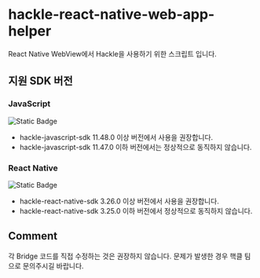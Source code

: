 # hackle-react-native-web-app-helper

React Native WebView에서 Hackle을 사용하기 위한 스크립트 입니다.

## 지원 SDK 버전

### JavaScript

![Static Badge](https://img.shields.io/badge/%40hackler%2Fjavascript--sdk-11.48.0-blue?link=https%3A%2F%2Fwww.npmjs.com%2Fpackage%2F%40hackler%2Fjavascript-sdk%2Fv%2F11.48.0)

- hackle-javascript-sdk 11.48.0 이상 버전에서 사용을 권장합니다.
- hackle-javascript-sdk 11.47.0 이하 버전에서는 정상적으로 동직하지 않습니다.

### React Native

![Static Badge](https://img.shields.io/badge/%40hackler%2Freact--native--sdk-3.26.0-blue?link=https://www.npmjs.com/package/@hackler/react-native-sdk/v/3.26.0)

- hackle-react-native-sdk 3.26.0 이상 버전에서 사용을 권장합니다.
- hackle-react-native-sdk 3.25.0 이하 버전에서 정상적으로 동직하지 않습니다.

## Comment

각 Bridge 코드를 직접 수정하는 것은 권장하지 않습니다.
문제가 발생한 경우 핵클 팀으로 문의주시길 바랍니다.
